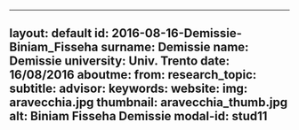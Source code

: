 ---
layout: default 
id: 2016-08-16-Demissie-Biniam_Fisseha
surname: Demissie
name: Demissie
university: Univ. Trento
date: 16/08/2016
aboutme: 
from: 
research_topic: 
subtitle: 
advisor: 
keywords: 
website: 
img: aravecchia.jpg
thumbnail: aravecchia_thumb.jpg
alt: Biniam Fisseha Demissie
modal-id: stud11
------
